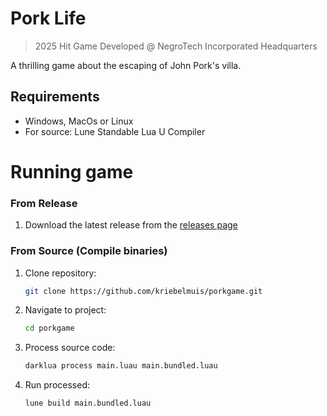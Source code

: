 # Pork Life
> 2025 Hit Game Developed @ NegroTech Incorporated Headquarters

A thrilling game about the escaping of John Pork's villa.

## Requirements

- Windows, MacOs or Linux
- For source: Lune Standable Lua U Compiler

# Running game

### From Release

1. Download the latest release from the [releases page](https://github.com/kriebelmuis/porkgame/releases/latest)

### From Source (Compile binaries)

1. Clone repository:
    ```bash
    git clone https://github.com/kriebelmuis/porkgame.git
    ```
2. Navigate to project:
    ```bash
    cd porkgame
    ```
3. Process source code:
    ```bash
    darklua process main.luau main.bundled.luau
    ```
3. Run processed:
    ```bash
    lune build main.bundled.luau
    ```
